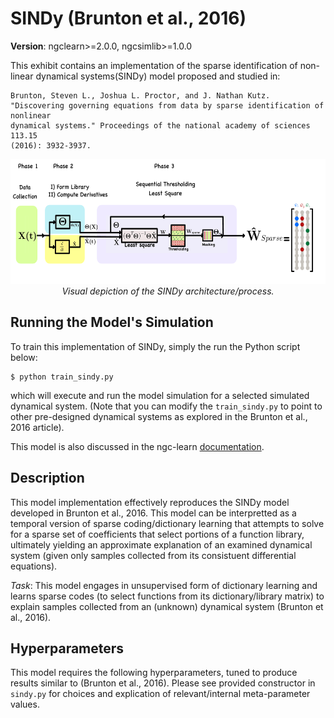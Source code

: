 # SINDy (Brunton et al., 2016)

<b>Version</b>: ngclearn>=2.0.0, ngcsimlib>=1.0.0

This exhibit contains an implementation of the sparse identification of non-linear 
dynamical systems(SINDy) model proposed and studied in:

```
Brunton, Steven L., Joshua L. Proctor, and J. Nathan Kutz. 
"Discovering governing equations from data by sparse identification of nonlinear 
dynamical systems." Proceedings of the national academy of sciences 113.15 
(2016): 3932-3937.
```

<p align="center">
  <img height="200" src="fig/flow.png"><br>
  <i>Visual depiction of the SINDy architecture/process.</i>
</p>

## Running the Model's Simulation

To train this implementation of SINDy, simply the run the Python script below:

```console
$ python train_sindy.py
```

which will execute and run the model simulation for a selected simulated dynamical 
system. (Note that you can modify the `train_sindy.py` to point to other 
pre-designed dynamical systems as explored in the Brunton et al., 2016 article).

This model is also discussed in the ngc-learn
<a href="https://ngc-learn.readthedocs.io/en/latest/museum/sindy.html">documentation</a>.

## Description

This model implementation effectively reproduces the SINDy model developed 
in Brunton et al., 2016. This model can be interpretted as a temporal version 
of sparse coding/dictionary learning that attempts to solve for a sparse set 
of coefficients that select portions of a function library, ultimately yielding 
an approximate explanation of an examined dynamical system (given only samples collected 
from its consistuent differential equations).

<i>Task</i>: This model engages in unsupervised form of dictionary learning and 
learns sparse codes (to select functions from its dictionary/library matrix) to 
explain samples collected from an (unknown) dynamical system 
(Brunton et al., 2016).

## Hyperparameters

This model requires the following hyperparameters, tuned to produce results similar 
to (Brunton et al., 2016). Please see provided constructor in `sindy.py` for choices 
and explication of relevant/internal meta-parameter values.


